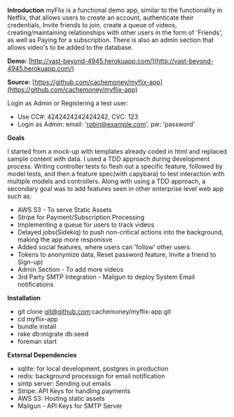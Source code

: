 **Introduction** 
myFlix is a functional demo app, similar to the functionality in Netflix, that allows users to create an account, authenticate their credentials, Invite friends to join, create a queue of videos, creating/maintaining relationships with other users in the form of 'Friends', as well as Paying for a subscription. There is also an admin section that allows video's to be added to the database.

**Demo:** [http://vast-beyond-4945.herokuapp.com/](http://vast-beyond-4945.herokuapp.com/)

**Source:** [https://github.com/cachemoney/myflix-app](https://github.com/cachemoney/myflix-app)

Login as Admin or Registering a test user:

* Use CC#: 4242424242424242, CVC: 123
* Login as Admin: email: 'robin@example.com', pw: 'password'

**Goals**

I started from a mock-up with templates already coded in html and replaced sample content with data.  I used a TDD approach during development process.  Writing controller tests to flesh out a specific feature, followed by model tests, and then a feature spec(with capybara) to test interaction with multiple models and controllers.  Along with using a TDD approach, a secondary goal was to add features seen in other enterprise level web app such as:

* AWS S3 - To serve Static Assets
* Stripe for Payment/Subscription Processing
* Implementing a queue for users to track videos
* Delayed jobs(Sidekiq) to push non-critical actions into the background, making the app more responisve
* Added social features, where users can 'follow' other users.
* Tokens to anonymize data, Reset password feature, Invite a friend to Sign-up)
* Admin Section - To add more videos
* 3rd Party SMTP Integration - Mailgun to deploy System Email notifications

**Installation**

* git clone git@github.com:cachemoney/myflix-app.git
* cd myflix-app
* bundle install
* rake db:migrate db:seed
* foreman start

**External Dependencies**

- sqlite: for local development, postgres in production
- redis:  background processign for email notification
- smtp server: Sending out emails
- Stripe: API Keys for handling payments
- AWS S3: Hosting static assets
- Mailgun - API Keys for SMTP Server
